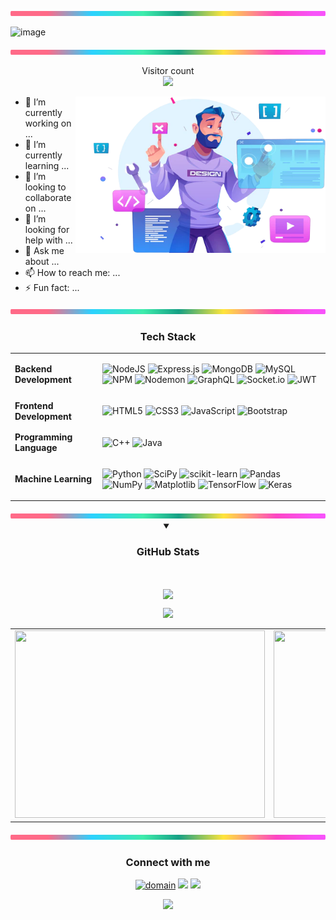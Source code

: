 
<img src="https://github.com/Roshankrshah/Assets/blob/b45a5b750d3833b48fb5623ea078f1845f382c7d/lineBar.png" width="100%" height="8px"/>

![image](https://github.com/Roshankrshah/Roshankrshah/assets/91787844/8cfa4001-c0e8-404d-bf97-1828df448a64)
<!--
#### Hi there 👋
Myself **Roshan Kumar Shah**
-->
<img src="https://github.com/Roshankrshah/Assets/blob/b45a5b750d3833b48fb5623ea078f1845f382c7d/lineBar.png" width="100%" height="8px"/>

<p align="center"> 
  Visitor count<br>
  <img src="https://profile-counter.glitch.me/roshankrshah/count.svg" />
</p>
<img align="right" alt="GIF" src="https://github.com/Roshankrshah/Assets/blob/b45a5b750d3833b48fb5623ea078f1845f382c7d/web-development-programmer-engineering-coding-website-augmented-reality-interface-screens-developer-project-engineer-programming-software-application-design-cartoon-illustration_107791-3863-removebg-p.png" width="400px" height="250" />

- 🔭 I’m currently working on ...
- 🌱 I’m currently learning ...
- 👯 I’m looking to collaborate on ...
- 🤔 I’m looking for help with ...
- 💬 Ask me about ...
- 📫 How to reach me: ...
- ⚡ Fun fact: ...
  <br>

<img src="https://github.com/Roshankrshah/Assets/blob/b45a5b750d3833b48fb5623ea078f1845f382c7d/lineBar.png" width="100%" height="8px"/>

<h3 align="center"> Tech Stack </h3>

<table>
  <tr>
    <td>
      <b>Backend Development</b>
    </td>
    <td> 
      
  ![NodeJS](https://img.shields.io/badge/node.js-6DA55F?style=for-the-badge&logo=node.js&logoColor=white) 
  ![Express.js](https://img.shields.io/badge/express.js-%23404d59.svg?style=for-the-badge&logo=express&logoColor=%2361DAFB)
  ![MongoDB](https://img.shields.io/badge/MongoDB-%234ea94b.svg?style=for-the-badge&logo=mongodb&logoColor=white) 
  ![MySQL](https://img.shields.io/badge/mysql-%2300f.svg?style=for-the-badge&logo=mysql&logoColor=white)
  ![NPM](https://img.shields.io/badge/NPM-%23CB3837.svg?style=for-the-badge&logo=npm&logoColor=white)
  ![Nodemon](https://img.shields.io/badge/NODEMON-%23323330.svg?style=for-the-badge&logo=nodemon&logoColor=%BBDEAD) 
  ![GraphQL](https://img.shields.io/badge/-GraphQL-E10098?style=for-the-badge&logo=graphql&logoColor=white)
  ![Socket.io](https://img.shields.io/badge/Socket.io-black?style=for-the-badge&logo=socket.io&badgeColor=010101)
  ![JWT](https://img.shields.io/badge/JWT-black?style=for-the-badge&logo=JSON%20web%20tokens)
    </td>
  </tr>
  <tr>
    <td>
      <b>Frontend Development</b>
    </td>
    <td>
      
  ![HTML5](https://img.shields.io/badge/html5-%23E34F26.svg?style=for-the-badge&logo=html5&logoColor=white)
  ![CSS3](https://img.shields.io/badge/css3-%231572B6.svg?style=for-the-badge&logo=css3&logoColor=white)
  ![JavaScript](https://img.shields.io/badge/javascript-%23323330.svg?style=for-the-badge&logo=javascript&logoColor=%23F7DF1E)
  ![Bootstrap](https://img.shields.io/badge/bootstrap-%238511FA.svg?style=for-the-badge&logo=bootstrap&logoColor=white)
    </td>
  </tr>
  <tr>
    <td>
      <b>Programming Language</b>
    </td>
    <td>
    
  ![C++](https://img.shields.io/badge/c++-%2300599C.svg?style=for-the-badge&logo=c%2B%2B&logoColor=white)
  ![Java](https://img.shields.io/badge/java-%23ED8B00.svg?style=for-the-badge&logo=openjdk&logoColor=white)  
    </td>
  </tr>
  <tr>
    <td>
      <b>Machine Learning</b>
    </td>
    <td>
      
  ![Python](https://img.shields.io/badge/python-3670A0?style=for-the-badge&logo=python&logoColor=ffdd54) 
  ![SciPy](https://img.shields.io/badge/SciPy-%230C55A5.svg?style=for-the-badge&logo=scipy&logoColor=%white)
  ![scikit-learn](https://img.shields.io/badge/scikit--learn-%23F7931E.svg?style=for-the-badge&logo=scikit-learn&logoColor=white)
  ![Pandas](https://img.shields.io/badge/pandas-%23150458.svg?style=for-the-badge&logo=pandas&logoColor=white)
  ![NumPy](https://img.shields.io/badge/numpy-%23013243.svg?style=for-the-badge&logo=numpy&logoColor=white)
  ![Matplotlib](https://img.shields.io/badge/Matplotlib-%23ffffff.svg?style=for-the-badge&logo=Matplotlib&logoColor=black)
  ![TensorFlow](https://img.shields.io/badge/TensorFlow-%23FF6F00.svg?style=for-the-badge&logo=TensorFlow&logoColor=white)
  ![Keras](https://img.shields.io/badge/Keras-%23D00000.svg?style=for-the-badge&logo=Keras&logoColor=white)
    </td>
  </tr>
</table>

<img src="https://github.com/Roshankrshah/Assets/blob/b45a5b750d3833b48fb5623ea078f1845f382c7d/lineBar.png" width="100%" height="8px"/>

<details open>
 <summary align="center"><b><h3>GitHub Stats</h3></b></summary><br/>
 <p align="center">
  <img align="center" src="http://github-readme-streak-stats.herokuapp.com?user=Roshankrshah&theme=transparent" />
 </p> 
 <p align="center">
   <img width="800" src="https://github-readme-activity-graph.vercel.app/graph?username=roshankrshah&bg_color=000000&color=2074e3&line=2074e3&point=f0fcff&area=true&hide_border=false" />
 </p>
 <table align="center" style= "border-collapse: collapse; border:none;">
  <tr>
   <td style="border: none;">
    <img src="https://github-readme-stats.vercel.app/api/top-langs/?username=roshankrshah&size_weight=0.5&count_weight=0.5&theme=transparent" width="400px" height="300px"/>
   </td>
   <td style="border: none;">
    <img src="https://github-readme-stats.vercel.app/api?username=roshankrshah&show_icons=true&line_height=20&theme=transparent" width="400px" height="300px"/>
   </td>
  </tr>
 </table>
</details>

<img src="https://github.com/Roshankrshah/Assets/blob/b45a5b750d3833b48fb5623ea078f1845f382c7d/lineBar.png" width="100%" height="8px"/>

<h3 align="center"> Connect with me </h3>

<p align="center">
  <a href="https://roshan-portfolio07.netlify.app/"><img src="https://img.icons8.com/metro/52/12DA6C/domain.png" width="50" alt="domain"/></a>
  <a href="https://www.linkedin.com/in/roshan-kumar-shah-838b63214"><img src="https://img.icons8.com/fluent/48/000000/linkedin.png" width="50px"/></a>
  <a href="https://twitter.com/Roshankrshah2"><img src="https://img.icons8.com/fluent/48/000000/twitter.png" width="50px"/></a> 
</p>

<p align="center" width="100%">
  <img src="https://capsule-render.vercel.app/api?type=waving&color=gradient&height=120&width=100%&section=footer&text=Have%20a%20Nice%20Day"/>
</p>
